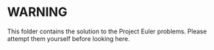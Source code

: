 WARNING
=======

This folder contains the solution to the Project Euler problems.
Please attempt them yourself before looking here.
